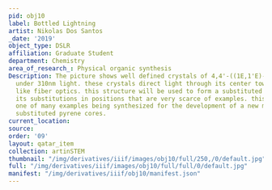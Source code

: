 ```yaml
---
pid: obj10
label: Bottled Lightning
artist: Nikolas Dos Santos
_date: '2019'
object_type: DSLR
affiliation: Graduate Student
department: Chemistry
area_of_research_: Physical organic synthesis
Description: The picture shows well defined crystals of 4,4'-((1E,1'E)-(4,6-dimethyl-1,3-phenylene)bis(ethene-2,1-diyl))bis(methylbenzene)
  under 310nm light. these crystals direct light through its center towards its edges
  like fiber optics. this structure will be used to form a substituted pyrene containing
  its substitutions in positions that are very scarce of examples. this material is
  one of many examples being synthesized for the development of a new method of assembling
  substituted pyrene cores.
current_location: 
source: 
order: '09'
layout: qatar_item
collection: artinSTEM
thumbnail: "/img/derivatives/iiif/images/obj10/full/250,/0/default.jpg"
full: "/img/derivatives/iiif/images/obj10/full/full/0/default.jpg"
manifest: "/img/derivatives/iiif/obj10/manifest.json"
---
```

